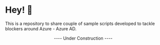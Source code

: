# Hey! 🙂
This is a repository to share couple of sample scripts developed to tackle blockers around Azure - Azure AD.  
<center> ---- Under Construction ---- </center>
